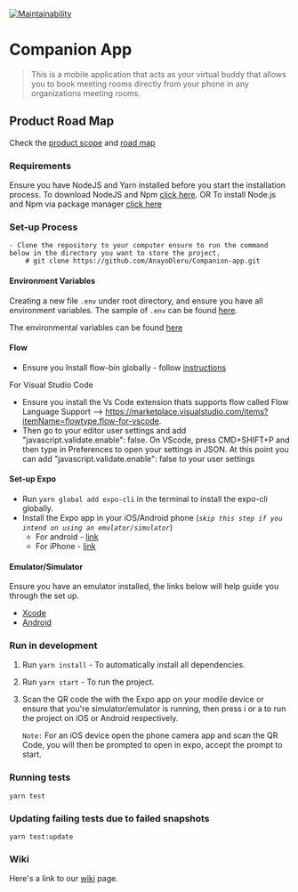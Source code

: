 [![Maintainability](https://api.codeclimate.com/v1/badges/8723f2d38cf544250591/maintainability)](https://codeclimate.com/repos/5d01ee02bad51c0163009ce3/maintainability)

# Companion App

> This is a mobile application that acts as your virtual buddy that allows you to book meeting rooms directly from your phone in any organizations meeting rooms.

## Product Road Map

Check the [product scope](https://docs.google.com/presentation/d/1IjvC1Y6Futdxc7jR43agokuKoU38iCMTvTyJOCBBH2c/edit#slide=id.g57b83b523f_0_666) and [road map](https://docs.google.com/spreadsheets/d/1P87qFWOfEdm5WjNHZ8D45KVL_MEg93clb-N9RLV-CDY/edit#gid=1024734751)

### Requirements

Ensure you have NodeJS and Yarn installed before you start the installation process.
To download NodeJS and Npm [click here](https://nodejs.org/en/download/). OR To install Node.js and Npm via package manager [click here](https://nodejs.org/en/download/package-manager/)

### Set-up Process

```
- Clone the repository to your computer ensure to run the command below in the directory you want to store the project.
    # git clone https://github.com/AnayoOleru/Companion-app.git
```


#### Environment Variables

Creating a new file `.env` under root directory, and ensure you have all environment variables. The sample of `.env` can be found [here](.env.example).

The environmental variables can be found [here](https://andela.slack.com/archives/GJZ2Z97UM/p1561993380003500?thread_ts=1561980575.000900&cid=GJZ2Z97UM)


#### Flow

- Ensure you Install flow-bin globally - follow [instructions](https://flow.org/en/docs/install/)

For Visual Studio Code

- Ensure you install the Vs Code extension thats supports flow called Flow Language Support --> https://marketplace.visualstudio.com/items?itemName=flowtype.flow-for-vscode.
- Then go to your editor user settings and add "javascript.validate.enable": false. On VScode, press CMD+SHIFT+P and then type in Preferences to open your settings in JSON. At this point you can add "javascript.validate.enable": false to your user settings

#### Set-up Expo
- Run `yarn global add expo-cli` in the terminal to install the expo-cli globally.
- Install the Expo app in your iOS/Android phone (*`skip this step if you intend on using an emulator/simulator`*)
   - For android - [link](https://play.google.com/store/apps/details?id=host.exp.exponent)
   - For iPhone - [link](https://itunes.com/apps/exponent)

   

#### Emulator/Simulator

Ensure you have an emulator installed, the links below will help guide you through the set up.

- [Xcode](https://facebook.github.io/react-native/docs/getting-started#xcode)
- [Android](https://facebook.github.io/react-native/docs/getting-started#android-development-environment)

### Run in development

1. Run `yarn install` - To automatically install all dependencies.
2. Run `yarn start` - To run the project.
3. Scan the QR code the with the Expo app on your modile device or ensure that you're simulator/emulator is running, then press i or a to run the project on iOS or Android respectively.

   `Note:` For an iOS device open the phone camera app and scan the QR Code, you will then be prompted to open in expo, accept the prompt to start.


### Running tests

`yarn test`

### Updating failing tests due to failed snapshots

`yarn test:update`

### Wiki

Here's a link to our [wiki]() page.
